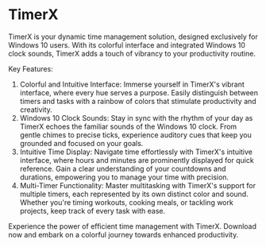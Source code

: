# TimerX

TimerX is your dynamic time management solution, designed exclusively for Windows 10 users. With its colorful interface and integrated Windows 10 clock sounds, TimerX adds a touch of vibrancy to your productivity routine.

Key Features:
1. Colorful and Intuitive Interface: Immerse yourself in TimerX's vibrant interface, where every hue serves a purpose. Easily distinguish between timers and tasks with a rainbow of colors that stimulate productivity and creativity.
2. Windows 10 Clock Sounds: Stay in sync with the rhythm of your day as TimerX echoes the familiar sounds of the Windows 10 clock. From gentle chimes to precise ticks, experience auditory cues that keep you grounded and focused on your goals.
3. Intuitive Time Display: Navigate time effortlessly with TimerX's intuitive interface, where hours and minutes are prominently displayed for quick reference. Gain a clear understanding of your countdowns and durations, empowering you to manage your time with precision.
4. Multi-Timer Functionality: Master multitasking with TimerX's support for multiple timers, each represented by its own distinct color and sound. Whether you're timing workouts, cooking meals, or tackling work projects, keep track of every task with ease.

Experience the power of efficient time management with TimerX. Download now and embark on a colorful journey towards enhanced productivity.
